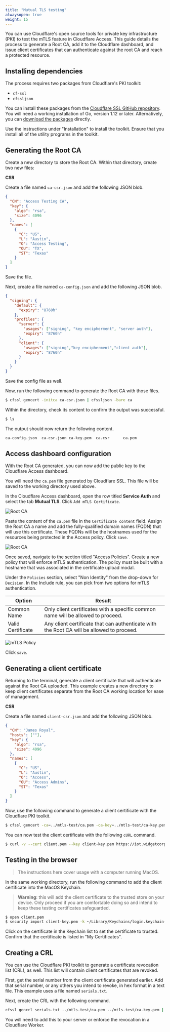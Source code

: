 ```yaml
---
title: "Mutual TLS testing"
alwaysopen: true
weight: 15
---
```


You can use Cloudflare's open source tools for private key infrastructure (PKI) to test the mTLS feature in Cloudflare Access. This guide details the process to generate a Root CA, add it to the Cloudflare dashboard, and issue client certificates that can authenticate against the root CA and reach a protected resource.

## Installing dependencies

The process requires two packages from Cloudflare's PKI toolkit:

* `cf-ssl`
* `cfssljson`

You can install these packages from the [Cloudflare SSL GitHub repository](https://github.com/cloudflare/cfssl). You will need a working installation of Go, version 1.12 or later. Alternatively, you can [download the packages](https://pkg.cfssl.org/) directly.

Use the instructions under "Installation" to install the toolkit. Ensure that you install all of the utility programs in the toolkit.

## Generating the Root CA

Create a new directory to store the Root CA. Within that directory, create two new files:

**CSR**

Create a file named `ca-csr.json` and add the following JSON blob.

```json
{
  "CN": "Access Testing CA",
  "key": {
    "algo": "rsa",
    "size": 4096
  },
  "names": [
    {
      "C": "US",
      "L": "Austin",
      "O": "Access Testing",
      "OU": "TX",
      "ST": "Texas"
    }
  ]
}
```

Save the file.

Next, create a file named `ca-config.json` and add the following JSON blob.

```json
{
  "signing": {
    "default": {
      "expiry": "8760h"
    },
    "profiles": {
      "server": {
        "usages": ["signing", "key encipherment", "server auth"],
        "expiry": "8760h"
      },
      "client": {
        "usages": ["signing","key encipherment","client auth"],
        "expiry": "8760h"
      }
    }
  }
}
```

Save the config file as well.

Now, run the following command to generate the Root CA with those files.

```bash
$ cfssl gencert -initca ca-csr.json | cfssljson -bare ca
```

Within the directory, check its content to confirm the output was successful.

```bash
$ ls
```

The output should now return the following content.

```bash
ca-config.json	ca-csr.json	ca-key.pem	ca.csr		ca.pem
```

## Access dashboard configuration

With the Root CA generated, you can now add the public key to the Cloudflare Access dashboard.

You will need the `ca.pem` file generated by Cloudflare SSL. This file will be saved to the working directory used above.

In the Cloudflare Access dashboard, open the row titled **Service Auth** and select the tab **Mutual TLS**. Click `Add mTLS Certificate`.

![Root CA](../static/mtls-test/add-mtls.png)

Paste the content of the `ca.pem` file in the `Certificate content` field. Assign the Root CA a name and add the fully-qualified domain names (FQDN) that will use this certificate. These FQDNs will be the hostnames used for the resources being protected in the Access policy. Click `save`.

![Root CA](../static/mtls-test/rootca.png)

Once saved, navigate to the section titled "Access Policies". Create a new policy that will enforce mTLS authentication. The policy must be built with a hostname that was associated in the certificate upload modal.

Under the `Policies` section, select "Non Identity" from the drop-down for `Decision`. In the Include rule, you can pick from two options for mTLS authentication.

|Option|Result|
|---|---|
|Common Name|Only client certificates with a specific common name will be allowed to proceed.|
|Valid Certificate|Any client certificate that can authenticate with the Root CA will be allowed to proceed.|

![mTLS Policy](../static/mtls-test/mtls-rule.png)

Click `save`.

## Generating a client certificate

Returning to the terminal, generate a client certificate that will authenticate against the Root CA uploaded. This example creates a new directory to keep client certificates separate from the Root CA working location for ease of management.

**CSR**

Create a file named `client-csr.json` and add the following JSON blob.

```json
{
  "CN": "James Royal",
  "hosts": [""],
  "key": {
    "algo": "rsa",
    "size": 4096
  },
  "names": [
    {
      "C": "US",
      "L": "Austin",
      "O": "Access",
      "OU": "Access Admins",
      "ST": "Texas"
    }
  ]
}
```

Now, use the following command to generate a client certificate with the Cloudflare PKI toolkit.

```bash
$ cfssl gencert -ca=../mtls-test/ca.pem -ca-key=../mtls-test/ca-key.pem  -config=../mtls-test/ca-config.json -profile=client client-csr.json | cfssljson -bare client
```

You can now test the client certificate with the following `cURL` command.

```bash
$ curl -v --cert client.pem --key client-key.pem https://iot.widgetcorp.tech
```

## Testing in the browser

> The instructions here cover usage with a computer running MacOS.

In the same working directory, run the following command to add the client certificate into the MacOS Keychain.

> **Warning**: this will add the client certificate to the trusted store on your device. Only proceed if you are comfortable doing so and intend to keep these testing certificates safeguarded.

```bash
$ open client.pem
$ security import client-key.pem -k ~/Library/Keychains/login.keychain-db
```

Click on the certificate in the Keychain list to set the certificate to trusted. Confirm that the certificate is listed in "My Certificates".

## Creating a CRL

You can use the Cloudflare PKI toolkit to generate a certificate revocation list (CRL), as well. This list will contain client certificates that are revoked.

First, get the serial number from the client certificate generated earlier. Add that serial number, or any others you intend to revoke, in hex format in a text file. This example uses a file named `serials.txt`.

 Next, create the CRL with the following command.

```bash
cfssl gencrl serials.txt ../mtls-test/ca.pem ../mtls-test/ca-key.pem | base64 -D > ca.crl
```

You will need to add this to your server or enforce the revocation in a Cloudflare Worker.
